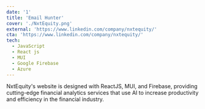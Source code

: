 ```yaml
---
date: '1'
title: 'Email Hunter'
cover: './NxtEquity.png'
external: 'https://www.linkedin.com/company/nxtequity/'
cta: 'https://www.linkedin.com/company/nxtequity/'
tech:
  - JavaScript
  - React js
  - MUI
  - Google Firebase
  - Azure
---
```


NxtEquity's website is designed with ReactJS, MUI, and Firebase, providing cutting-edge financial analytics services that use AI to increase productivity and efficiency in the financial industry. 